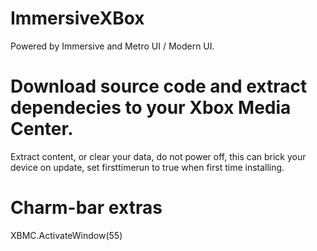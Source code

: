 # ImmersiveXBox
Powered by Immersive and Metro UI / Modern UI.
# Download source code and extract dependecies to your Xbox Media Center.
Extract content, or clear your data, do not power off, this can brick your device on update, set firsttimerun to true when first time installing.
# Charm-bar extras
<keymap>
    <global>
        <keyboard>
			<a>XBMC.ActivateWindow(55)</a>
        </keyboard>
    </global>
</keymap>
